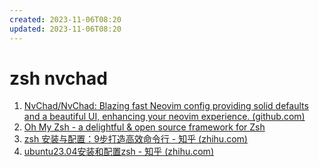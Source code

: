 ```yaml
---
created: 2023-11-06T08:20
updated: 2023-11-06T08:20
---
```

# zsh nvchad

1. [NvChad/NvChad: Blazing fast Neovim config providing solid defaults and a beautiful UI, enhancing your neovim experience. (github.com)](https://github.com/NvChad/NvChad)
2. [Oh My Zsh - a delightful &amp; open source framework for Zsh](https://ohmyz.sh/#install)
3. [zsh 安装与配置：9步打造高效命令行 - 知乎 (zhihu.com)](https://zhuanlan.zhihu.com/p/441676276)
4. [ubuntu23.04安装和配置zsh - 知乎 (zhihu.com)](https://zhuanlan.zhihu.com/p/624700851)

　　‍
